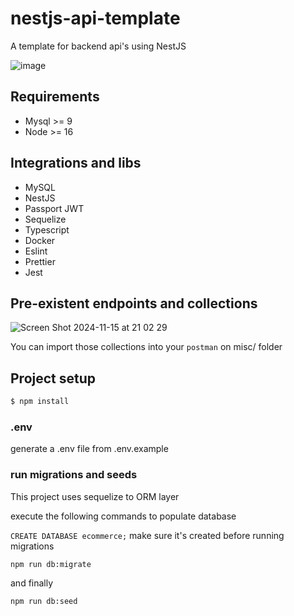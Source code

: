# nestjs-api-template
A template for backend api's using NestJS

![image](https://github.com/user-attachments/assets/42f7fa0e-02e2-43a6-b04e-ba3a10156429)


## Requirements

- Mysql >= 9
- Node >= 16


## Integrations and libs

* MySQL
* NestJS
* Passport JWT
* Sequelize
* Typescript
* Docker
* Eslint
* Prettier
* Jest

## Pre-existent endpoints and collections

![Screen Shot 2024-11-15 at 21 02 29](https://github.com/user-attachments/assets/377f8805-892f-4cae-9865-5e5ddbd1cb4b)

You can import those collections into your `postman` on misc/ folder

## Project setup

```bash
$ npm install
```

### .env

generate a .env file from .env.example

### run migrations and seeds

This project uses sequelize to ORM layer

execute the following commands to populate database

`CREATE DATABASE ecommerce;` make sure it's created before running migrations

`npm run db:migrate`

and finally

`npm run db:seed`
